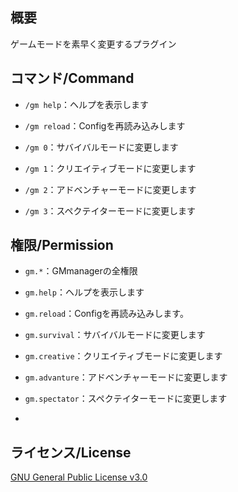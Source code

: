 ## 概要
ゲームモードを素早く変更するプラグイン

## コマンド/Command

- `/gm help`：ヘルプを表示します

- `/gm reload`：Configを再読み込みします

- `/gm 0`：サバイバルモードに変更します

- `/gm 1`：クリエイティブモードに変更します

- `/gm 2`：アドベンチャーモードに変更します

- `/gm 3`：スペクテイターモードに変更します

## 権限/Permission

- `gm.*`：GMmanagerの全権限

- `gm.help`：ヘルプを表示します

- `gm.reload`：Configを再読み込みします。

- `gm.survival`：サバイバルモードに変更します

- `gm.creative`：クリエイティブモードに変更します

- `gm.advanture`：アドベンチャーモードに変更します

- `gm.spectator`：スペクテイターモードに変更します
- 
## ライセンス/License
[GNU General Public License v3.0](LICENSE)
